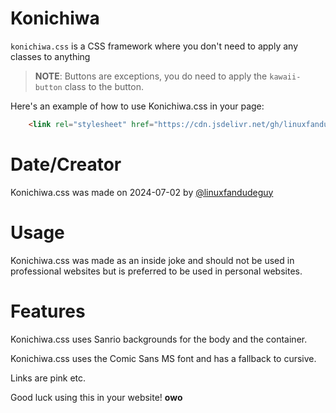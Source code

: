 

# Konichiwa

`konichiwa.css` is a  CSS framework where you don't need to apply any classes to anything 

> **NOTE**: Buttons are exceptions, you do need to apply the `kawaii-button` class to the button.

Here's an example of how to use Konichiwa.css in your page:

```html
    <link rel="stylesheet" href="https://cdn.jsdelivr.net/gh/linuxfandudeguy/konichiwa-css@uwu/konichiwa.css">
```
# Date/Creator
Konichiwa.css was made on 2024-07-02 by [@linuxfandudeguy](https://github.com/linuxfandudeguy)
# Usage
Konichiwa.css was made as an inside joke and should not be used in professional websites but is preferred to be used in personal websites.
# Features
Konichiwa.css uses Sanrio backgrounds for the body and the container.

Konichiwa.css uses the Comic Sans MS font and has a fallback to cursive.

Links are pink etc.

Good luck using this in your website! **owo**
